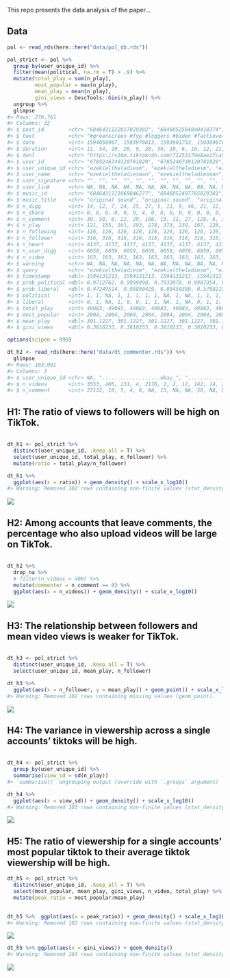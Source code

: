 
<!-- README.md is generated from README.Rmd. Please edit that file -->

This repo presents the data analysis of the paper…

## Data

``` r
pol <- read_rds(here::here("data/pol_db.rds"))

pol_strict <- pol %>% 
  group_by(user_unique_id) %>%
  filter(mean(political, na.rm = T) > .9) %>%
  mutate(total_play = sum(n_play), 
         most_popular = max(n_play),
         mean_play = mean(n_play), 
         gini_views = DescTools::Gini(n_play)) %>%
  ungroup %>%
  glimpse
#> Rows: 276,761
#> Columns: 32
#> $ post_id        <chr> "6846431122017029382", "6846052504040410374", "68…
#> $ text           <chr> "#greenscreen #fyp #loggers #biden #factsoverfeel…
#> $ date           <int> 1594058967, 1593970813, 1593901753, 1593890762, 1…
#> $ duration       <int> 11, 54, 10, 26, 9, 28, 38, 10, 6, 10, 12, 21, 13,…
#> $ dwnl           <chr> "https://v16m.tiktokcdn.com/71253179e8ae1fca5783b…
#> $ user_id        <chr> "6785246740120781829", "6785246740120781829", "67…
#> $ user_unique_id <chr> "ezekieltheladiesm", "ezekieltheladiesm", "ezekie…
#> $ user_name      <chr> "ezekieltheladiesman", "ezekieltheladiesman", "ez…
#> $ user_signature <chr> "", "", "", "", "", "", "", "", "", "", "", "", "…
#> $ user_link      <chr> NA, NA, NA, NA, NA, NA, NA, NA, NA, NA, NA, NA, N…
#> $ music_id       <chr> "6846431111069846277", "6846052497765829381", "68…
#> $ music_title    <chr> "original sound", "original sound", "original sou…
#> $ n_digg         <int> 14, 12, 7, 24, 25, 27, 5, 11, 9, 46, 21, 12, 17, …
#> $ n_share        <int> 0, 0, 0, 0, 0, 0, 4, 0, 0, 0, 0, 0, 0, 0, 0, 0, 0…
#> $ n_comment      <int> 30, 50, 0, 22, 29, 106, 13, 11, 27, 128, 6, 33, 2…
#> $ n_play         <int> 121, 155, 161, 293, 278, 373, 239, 167, 226, 879,…
#> $ n_following    <int> 126, 126, 126, 126, 126, 126, 126, 126, 126, 126,…
#> $ n_follower     <int> 316, 316, 316, 316, 316, 316, 316, 316, 316, 316,…
#> $ n_heart        <int> 4137, 4137, 4137, 4137, 4137, 4137, 4137, 4137, 4…
#> $ n_user_digg    <int> 6059, 6059, 6059, 6059, 6059, 6059, 6059, 6059, 6…
#> $ n_video        <int> 163, 163, 163, 163, 163, 163, 163, 163, 163, 163,…
#> $ warning        <chr> NA, NA, NA, NA, NA, NA, NA, NA, NA, NA, NA, NA, N…
#> $ query          <chr> "ezekieltheladiesm", "ezekieltheladiesm", "ezekie…
#> $ timestamp      <dbl> 1594131213, 1594131213, 1594131213, 1594131213, 1…
#> $ prob_political <dbl> 0.9712762, 0.9999998, 0.7933978, 0.9987354, 0.998…
#> $ prob_liberal   <dbl> 0.47249514, 0.99890429, 0.80450380, 0.57882190, 0…
#> $ political      <int> 1, 1, NA, 1, 1, 1, 1, 1, NA, 1, NA, 1, 1, 1, NA, …
#> $ liberal        <int> 0, 1, NA, 1, 0, 0, 1, 1, NA, 1, NA, 0, 1, 1, NA, …
#> $ total_play     <int> 49083, 49083, 49083, 49083, 49083, 49083, 49083, …
#> $ most_popular   <int> 2004, 2004, 2004, 2004, 2004, 2004, 2004, 2004, 2…
#> $ mean_play      <dbl> 301.1227, 301.1227, 301.1227, 301.1227, 301.1227,…
#> $ gini_views     <dbl> 0.3810233, 0.3810233, 0.3810233, 0.3810233, 0.381…

options(scipen = 999)

dt_h2 <- read_rds(here::here("data/dt_commenter.rds")) %>%
  glimpse
#> Rows: 103,091
#> Columns: 3
#> $ user_unique_id <chr> NA, "...................okay_", ".............abb…
#> $ n_videos       <int> 3553, 405, 131, 4, 2176, 2, 2, 12, 142, 14, 21, 3…
#> $ n_comment      <int> 23132, 18, 5, 4, 8, NA, 13, NA, NA, 56, NA, NA, N…
```

## H1: The ratio of views to followers will be high on TikTok.

``` r

dt_h1 <- pol_strict %>%
  distinct(user_unique_id, .keep_all = T) %>%
  select(user_unique_id, total_play, n_follower) %>%
  mutate(ratio = total_play/n_follower)

dt_h1 %>%
  ggplot(aes(x = ratio)) + geom_density() + scale_x_log10()
#> Warning: Removed 102 rows containing non-finite values (stat_density).
```

![](README_files/figure-gfm/unnamed-chunk-3-1.png)<!-- -->

## H2: Among accounts that leave comments, the percentage who also upload videos will be large on TikTok.

``` r

dt_h2 %>% 
  drop_na %>%
  # filter(n_videos < 400) %>%
  mutate(commenter = n_comment == 0) %>%
  ggplot(aes(x = n_videos)) + geom_density() + scale_x_log10()
```

![](README_files/figure-gfm/unnamed-chunk-4-1.png)<!-- -->

## H3: The relationship between followers and mean video views is weaker for TikTok.

``` r

dt_h3 <- pol_strict %>%
  distinct(user_unique_id, .keep_all = T) %>%
  select(user_unique_id, mean_play, n_follower)

dt_h3 %>%
  ggplot(aes(x = n_follower, y = mean_play)) + geom_point() + scale_x_log10() + scale_y_log10()
#> Warning: Removed 102 rows containing missing values (geom_point).
```

![](README_files/figure-gfm/unnamed-chunk-5-1.png)<!-- -->

## H4: The variance in viewership across a single accounts’ tiktoks will be high.

``` r

dt_h4 <- pol_strict %>% 
  group_by(user_unique_id) %>%
  summarise(view_sd = sd(n_play))
#> `summarise()` ungrouping output (override with `.groups` argument)

dt_h4 %>%
  ggplot(aes(x = view_sd)) + geom_density() + scale_x_log10()
#> Warning: Removed 103 rows containing non-finite values (stat_density).
```

![](README_files/figure-gfm/unnamed-chunk-6-1.png)<!-- -->

## H5: The ratio of viewership for a single accounts’ most popular tiktok to their average tiktok viewership will be high.

``` r
dt_h5 <- pol_strict %>% 
  distinct(user_unique_id, .keep_all = T) %>%
  select(most_popular, mean_play, gini_views, n_video, total_play) %>%
  mutate(peak_ratio = most_popular/mean_play)

  
dt_h5 %>%  ggplot(aes(x = peak_ratio)) + geom_density() + scale_x_log10()
#> Warning: Removed 102 rows containing non-finite values (stat_density).
```

![](README_files/figure-gfm/unnamed-chunk-7-1.png)<!-- -->

``` r
dt_h5 %>% ggplot(aes(x = gini_views)) + geom_density()
#> Warning: Removed 103 rows containing non-finite values (stat_density).
```

![](README_files/figure-gfm/unnamed-chunk-8-1.png)<!-- -->
